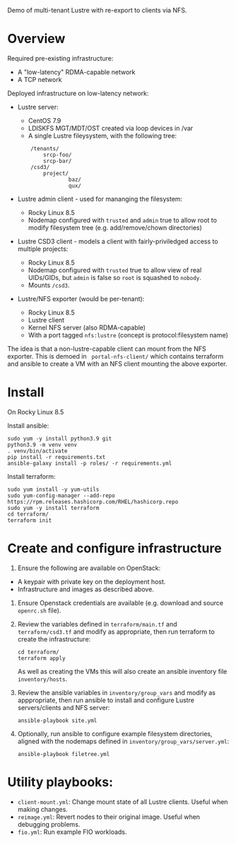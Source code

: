 Demo of multi-tenant Lustre with re-export to clients via NFS.

# Overview
Required pre-existing infrastructure:
- A "low-latency" RDMA-capable network
- A TCP network

Deployed infrastructure on low-latency network:
- Lustre server:
    - CentOS 7.9
    - LDISKFS MGT/MDT/OST created via loop devices in /var
    - A single Lustre fileysystem, with the following tree:

    ```
        /tenants/
            srcp-foo/
            srcp-bar/
        /csd3/
            project/
                    baz/
                    qux/
    ```

- Lustre admin client - used for mananging the filesystem:
    - Rocky Linux 8.5
    - Nodemap configured with `trusted` and `admin` true to allow root to modify filesystem tree (e.g. add/remove/chown directories)
- Lustre CSD3 client - models a client with fairly-priviledged access to multiple projects:
    - Rocky Linux 8.5
    - Nodemap configured with `trusted` true to allow view of real UIDs/GIDs, but `admin` is false so `root` is squashed to `nobody`.
    - Mounts `/csd3`.
- Lustre/NFS exporter (would be per-tenant):
    - Rocky Linux 8.5
    - Lustre client
    - Kernel NFS server (also RDMA-capable)
    - With a port tagged `nfs:lustre` (concept is protocol:filesystem name)

The idea is that a non-lustre-capable client can mount from the NFS exporter. This is demoed in ` portal-nfs-client/` which contains terraform and ansible to create a VM with an NFS client mounting the above exporter.

# Install

On Rocky Linux 8.5

Install ansible:
```
sudo yum -y install python3.9 git
python3.9 -m venv venv
. venv/bin/activate
pip install -r requirements.txt
ansible-galaxy install -p roles/ -r requirements.yml
```

Install terraform:
```
sudo yum install -y yum-utils
sudo yum-config-manager --add-repo https://rpm.releases.hashicorp.com/RHEL/hashicorp.repo
sudo yum -y install terraform
cd terraform/
terraform init
```

# Create and configure infrastructure

1. Ensure the following are available on OpenStack:
- A keypair with private key on the deployment host.
- Infrastructure and images as described above.

1. Ensure Openstack credentials are available (e.g. download and source `openrc.sh` file).

1. Review the variables defined in `terraform/main.tf` and `terraform/csd3.tf` and modify as appropriate, then run terraform to create the infrastructure:

    ```
    cd terraform/
    terraform apply
    ```

    As well as creating the VMs this will also create an ansible inventory file `inventory/hosts`.

1. Review the ansible variables in `inventory/group_vars` and modify as apppropriate, then run ansible to install and configure Lustre servers/clients and NFS server:
    
    ```
    ansible-playbook site.yml
    ```

1. Optionally, run ansible to configure example filesystem directories, aligned with the nodemaps defined in `inventory/group_vars/server.yml`:

    ```
    ansible-playbook filetree.yml
    ```

# Utility playbooks:

- `client-mount.yml`: Change mount state of all Lustre clients. Useful when making changes.
- `reimage.yml`: Revert nodes to their original image. Useful when debugging problems.
- `fio.yml`: Run example FIO workloads.
